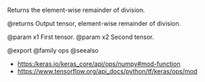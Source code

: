 Returns the element-wise remainder of division.

@returns
    Output tensor, element-wise remainder of division.

@param x1 First tensor.
@param x2 Second tensor.

@export
@family ops
@seealso
+ <https:/keras.io/keras_core/api/ops/numpy#mod-function>
+ <https://www.tensorflow.org/api_docs/python/tf/keras/ops/mod>
